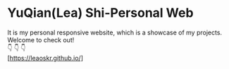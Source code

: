 # YuQian(Lea) Shi-Personal Web
It is my personal responsive website, which is a showcase of my projects.  
Welcome to check out!  
:point_down: :point_down: :point_down:  
[https://leaoskr.github.io/]

